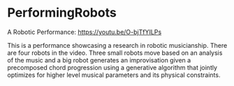 # PerformingRobots

A Robotic Performance: https://youtu.be/O-bjTfYILPs

This is a performance showcasing a research in robotic musicianship. There are four robots in the video. Three small robots move based on an analysis of the music and a big robot generates an improvisation given a precomposed chord progression using a generative algorithm that jointly optimizes for higher level musical parameters and its physical constraints.
